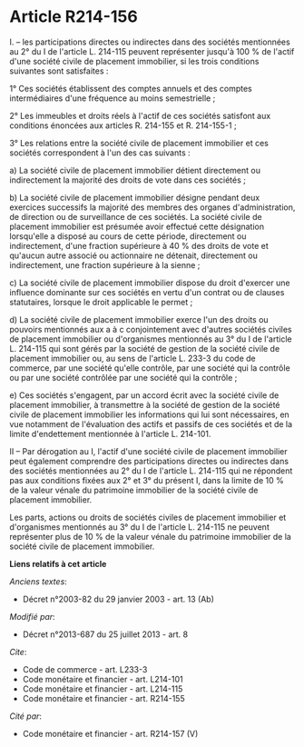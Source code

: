 # Article R214-156

I. – les participations directes ou indirectes dans des sociétés mentionnées au 2° du I de l'article L. 214-115 peuvent
représenter jusqu'à 100 % de l'actif d'une société civile de placement immobilier, si les trois conditions suivantes sont
satisfaites :

1° Ces sociétés établissent des comptes annuels et des comptes intermédiaires d'une fréquence au moins semestrielle ;

2° Les immeubles et droits réels à l'actif de ces sociétés satisfont aux conditions énoncées aux articles R. 214-155 et R.
214-155-1 ;

3° Les relations entre la société civile de placement immobilier et ces sociétés correspondent à l'un des cas suivants :

a) La société civile de placement immobilier détient directement ou indirectement la majorité des droits de vote dans ces
sociétés ;

b) La société civile de placement immobilier désigne pendant deux exercices successifs la majorité des membres des organes
d'administration, de direction ou de surveillance de ces sociétés. La société civile de placement immobilier est présumée
avoir effectué cette désignation lorsqu'elle a disposé au cours de cette période, directement ou indirectement, d'une
fraction supérieure à 40 % des droits de vote et qu'aucun autre associé ou actionnaire ne détenait, directement ou
indirectement, une fraction supérieure à la sienne ;

c) La société civile de placement immobilier dispose du droit d'exercer une influence dominante sur ces sociétés en vertu
d'un contrat ou de clauses statutaires, lorsque le droit applicable le permet ;

d) La société civile de placement immobilier exerce l'un des droits ou pouvoirs mentionnés aux a à c conjointement avec
d'autres sociétés civiles de placement immobilier ou d'organismes mentionnés au 3° du I de l'article L. 214-115 qui sont
gérés par la société de gestion de la société civile de placement immobilier ou, au sens de l'article L. 233-3 du code de
commerce, par une société qu'elle contrôle, par une société qui la contrôle ou par une société contrôlée par une société qui
la contrôle ;

e) Ces sociétés s'engagent, par un accord écrit avec la société civile de placement immobilier, à transmettre à la société de
gestion de la société civile de placement immobilier les informations qui lui sont nécessaires, en vue notamment de
l'évaluation des actifs et passifs de ces sociétés et de la limite d'endettement mentionnée à l'article L. 214-101.

II – Par dérogation au I, l'actif d'une société civile de placement immobilier peut également comprendre des participations
directes ou indirectes dans des sociétés mentionnées au 2° du I de l'article L. 214-115 qui ne répondent pas aux conditions
fixées aux 2° et 3° du présent I, dans la limite de 10 % de la valeur vénale du patrimoine immobilier de la société civile de
placement immobilier.

Les parts, actions ou droits de sociétés civiles de placement immobilier et d'organismes mentionnés au 3° du I de l'article
L. 214-115 ne peuvent représenter plus de 10 % de la valeur vénale du patrimoine immobilier de la société civile de placement
immobilier.

**Liens relatifs à cet article**

_Anciens textes_:

  - Décret n°2003-82 du 29 janvier 2003 - art. 13 (Ab)

_Modifié par_:

  - Décret n°2013-687 du 25 juillet 2013 - art. 8

_Cite_:

  - Code de commerce - art. L233-3
  - Code monétaire et financier - art. L214-101
  - Code monétaire et financier - art. L214-115
  - Code monétaire et financier - art. R214-155

_Cité par_:

  - Code monétaire et financier - art. R214-157 (V)
